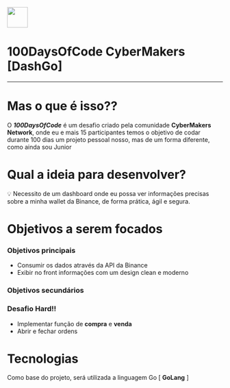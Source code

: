 <img src="https://cdn.icon-icons.com/icons2/1603/PNG/512/computer-laptop-user-developer-programer_108610.png" width="48px" />

# 100DaysOfCode CyberMakers [DashGo]

---

# Mas o que é isso??

O ***100DaysOfCode*** é um desafio criado pela comunidade **CyberMakers Network**, onde eu e mais 15 participantes temos o objetivo de codar durante 100 dias um projeto pessoal nosso, mas de um forma diferente, como ainda sou Junior

# Qual a ideia para desenvolver?

<aside>
💡 Necessito de um dashboard onde eu possa ver informações precisas sobre a minha wallet da Binance, de forma prática, ágil e segura.

</aside>

# Objetivos a serem focados

### Objetivos principais

- Consumir os dados através da API da Binance
- Exibir no front informações com um design clean e moderno

### Objetivos secundários

### Desafio Hard!!

- Implementar função de **compra** e **venda**
- Abrir e fechar ordens

# Tecnologias

Como base do projeto, será utilizada a linguagem Go [ **GoLang** ]
